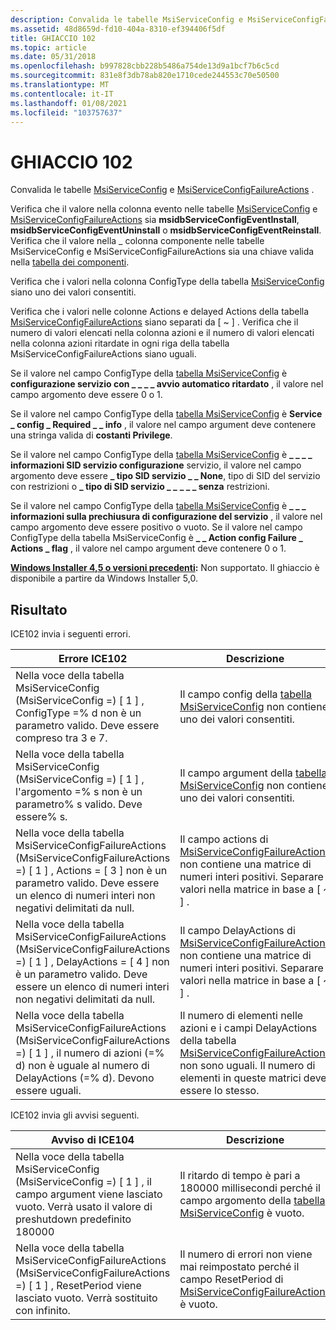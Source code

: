 ```yaml
---
description: Convalida le tabelle MsiServiceConfig e MsiServiceConfigFailureActions.
ms.assetid: 48d8659d-fd10-404a-8310-ef394406f5df
title: GHIACCIO 102
ms.topic: article
ms.date: 05/31/2018
ms.openlocfilehash: b997828cbb228b5486a754de13d9a1bcf7b6c5cd
ms.sourcegitcommit: 831e8f3db78ab820e1710cede244553c70e50500
ms.translationtype: MT
ms.contentlocale: it-IT
ms.lasthandoff: 01/08/2021
ms.locfileid: "103757637"
---
```

# <a name="ice-102"></a>GHIACCIO 102

Convalida le tabelle [MsiServiceConfig](msiserviceconfig-table.md) e [MsiServiceConfigFailureActions](msiserviceconfigfailureactions-table.md) .

Verifica che il valore nella colonna evento nelle tabelle [MsiServiceConfig](msiserviceconfig-table.md) e [MsiServiceConfigFailureActions](msiserviceconfigfailureactions-table.md) sia **msidbServiceConfigEventInstall**, **msidbServiceConfigEventUninstall** o **msidbServiceConfigEventReinstall**. Verifica che il valore nella \_ colonna componente nelle tabelle MsiServiceConfig e MsiServiceConfigFailureActions sia una chiave valida nella [tabella dei componenti](component-table.md).

Verifica che i valori nella colonna ConfigType della tabella [MsiServiceConfig](msiserviceconfig-table.md) siano uno dei valori consentiti.

Verifica che i valori nelle colonne Actions e delayed Actions della tabella [MsiServiceConfigFailureActions](msiserviceconfigfailureactions-table.md) siano separati da \[ ~ \] . Verifica che il numero di valori elencati nella colonna azioni e il numero di valori elencati nella colonna azioni ritardate in ogni riga della tabella MsiServiceConfigFailureActions siano uguali.

Se il valore nel campo ConfigType della [tabella MsiServiceConfig](msiserviceconfig-table.md) è **configurazione servizio con \_ \_ \_ \_ avvio automatico ritardato** , il valore nel campo argomento deve essere 0 o 1.

Se il valore nel campo ConfigType della [tabella MsiServiceConfig](msiserviceconfig-table.md) è **Service \_ config \_ Required \_ \_ info** , il valore nel campo argument deve contenere una stringa valida di **costanti Privilege**.

Se il valore nel campo ConfigType della [tabella MsiServiceConfig](msiserviceconfig-table.md) è **\_ \_ \_ \_ informazioni SID servizio configurazione** servizio, il valore nel campo argomento deve essere **\_ tipo SID servizio \_ \_ None**, tipo di SID del servizio con restrizioni o **\_ tipo di SID servizio \_ \_** **\_ \_ \_ senza** restrizioni.

Se il valore nel campo ConfigType della [tabella MsiServiceConfig](msiserviceconfig-table.md) è **\_ \_ \_ informazioni sulla prechiusura di configurazione del servizio** , il valore nel campo argomento deve essere positivo o vuoto. Se il valore nel campo ConfigType della tabella MsiServiceConfig è **\_ \_ Action config Failure \_ Actions \_ flag** , il valore nel campo argument deve contenere 0 o 1.

**[Windows Installer 4,5 o versioni precedenti](not-supported-in-windows-installer-4-5.md):** Non supportato. Il ghiaccio è disponibile a partire da Windows Installer 5,0.

## <a name="result"></a>Risultato

ICE102 invia i seguenti errori.



| Errore ICE102                                                                                                                                                                                          | Descrizione                                                                                                                                                                                                                         |
|-------------------------------------------------------------------------------------------------------------------------------------------------------------------------------------------------------|-------------------------------------------------------------------------------------------------------------------------------------------------------------------------------------------------------------------------------------|
| Nella voce della tabella MsiServiceConfig (MsiServiceConfig =) \[ 1 \] , ConfigType =% d non è un parametro valido. Deve essere compreso tra 3 e 7.                                                                | Il campo config della [tabella MsiServiceConfig](msiserviceconfig-table.md) non contiene uno dei valori consentiti.                                                                                                            |
| Nella voce della tabella MsiServiceConfig (MsiServiceConfig =) \[ 1 \] , l'argomento =% s non è un parametro% s valido. Deve essere% s.                                                                            | Il campo argument della [tabella MsiServiceConfig](msiserviceconfig-table.md) non contiene uno dei valori consentiti.                                                                                                          |
| Nella voce della tabella MsiServiceConfigFailureActions (MsiServiceConfigFailureActions =) \[ 1 \] , Actions = \[ 3 \] non è un parametro valido. Deve essere un elenco di numeri interi non negativi delimitati da null.      | Il campo actions di [MsiServiceConfigFailureActions](msiserviceconfigfailureactions-table.md) non contiene una matrice di numeri interi positivi. Separare i valori nella matrice in base a \[ ~ \] .                                      |
| Nella voce della tabella MsiServiceConfigFailureActions (MsiServiceConfigFailureActions =) \[ 1 \] , DelayActions = \[ 4 \] non è un parametro valido. Deve essere un elenco di numeri interi non negativi delimitati da null. | Il campo DelayActions di [MsiServiceConfigFailureActions](msiserviceconfigfailureactions-table.md) non contiene una matrice di numeri interi positivi. Separare i valori nella matrice in base a \[ ~ \] .                                 |
| Nella voce della tabella MsiServiceConfigFailureActions (MsiServiceConfigFailureActions =) \[ 1 \] , il numero di azioni (=% d) non è uguale al numero di DelayActions (=% d). Devono essere uguali.           | Il numero di elementi nelle azioni e i campi DelayActions della tabella [MsiServiceConfigFailureActions](msiserviceconfigfailureactions-table.md) non sono uguali. Il numero di elementi in queste matrici deve essere lo stesso. |



 

ICE102 invia gli avvisi seguenti.



| Avviso di ICE104                                                                                                                                            | Descrizione                                                                                                                                                   |
|-----------------------------------------------------------------------------------------------------------------------------------------------------------|---------------------------------------------------------------------------------------------------------------------------------------------------------------|
| Nella voce della tabella MsiServiceConfig (MsiServiceConfig =) \[ 1 \] , il campo argument viene lasciato vuoto. Verrà usato il valore di preshutdown predefinito 180000            | Il ritardo di tempo è pari a 180000 millisecondi perché il campo argomento della [tabella MsiServiceConfig](msiserviceconfig-table.md) è vuoto.                        |
| Nella voce della tabella MsiServiceConfigFailureActions (MsiServiceConfigFailureActions =) \[ 1 \] , ResetPeriod viene lasciato vuoto. Verrà sostituito con infinito. | Il numero di errori non viene mai reimpostato perché il campo ResetPeriod di [MsiServiceConfigFailureActions](msiserviceconfigfailureactions-table.md) è vuoto. |



 

 

 



